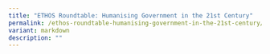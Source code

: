 ```yaml
---
title: "ETHOS Roundtable: Humanising Government in the 21st Century"
permalink: /ethos-roundtable-humanising-government-in-the-21st-century/
variant: markdown
description: ""
---
```

